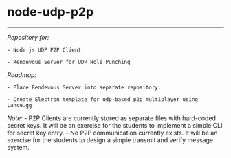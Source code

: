 # node-udp-p2p
____

*Repository for:*

    - Node.js UDP P2P Client

    - Rendevous Server for UDP Hole Punching

*Roadmap:*

    - Place Rendevous Server into separate repository.

    - Create Electron template for udp-based p2p multiplayer using Lance.gg

*Note:*
    - P2P Clients are currently stored as separate files with hard-coded secret keys. It will be an exercise for the students to implement a simple CLI for secret key entry.
    - No P2P communication currently exists. It will be an exercise for the students to design a simple transmit and verify message system.